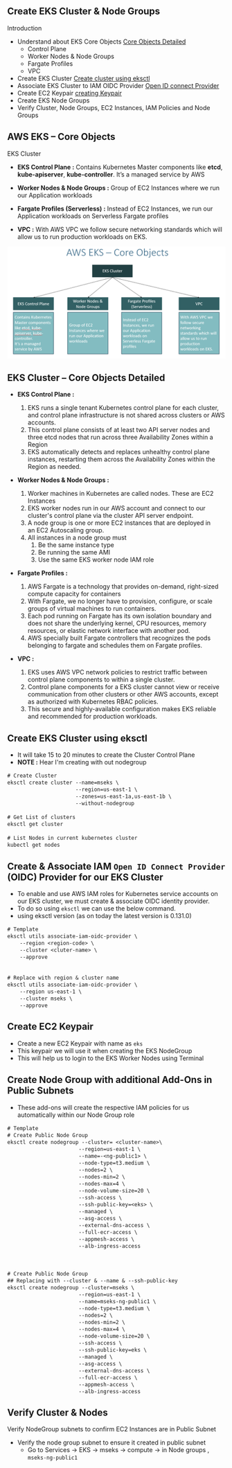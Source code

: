 ## Create EKS Cluster & Node Groups
Introduction
- Understand about EKS Core Objects [Core Objects Detailed](https://github.com/sudheermuthyala/EKS/tree/main/01-EKS-Create-Cluster-using-eksctl/01-02-Create-EKSCluster-and-NodeGroups#eks-cluster--core-objects-detailed)
    - Control Plane
    - Worker Nodes & Node Groups
    - Fargate Profiles
    - VPC
- Create EKS Cluster [Create cluster using eksctl](https://github.com/sudheermuthyala/EKS/tree/main/01-EKS-Create-Cluster-using-eksctl/01-02-Create-EKSCluster-and-NodeGroups#create-eks-cluster)
- Associate EKS Cluster to IAM OIDC Provider [Open ID connect Provider](https://github.com/sudheermuthyala/EKS/tree/main/01-EKS-Create-Cluster-using-eksctl/01-02-Create-EKSCluster-and-NodeGroups#create--associate-iam-open-id-connect-provider-oidc-provider-for-our-eks-cluster)
- Create EC2 Keypair [creating Keypair](https://github.com/sudheermuthyala/EKS/tree/main/01-EKS-Create-Cluster-using-eksctl/01-02-Create-EKSCluster-and-NodeGroups#create-ec2-keypair)
- Create EKS Node Groups
- Verify Cluster, Node Groups, EC2 Instances, IAM Policies and Node Groups

## AWS EKS – Core Objects 
EKS Cluster
- **EKS Control Plane :** Contains Kubernetes Master components like **etcd**, **kube-apiserver**, **kube-controller**.
It’s a managed service by AWS
- **Worker Nodes & Node Groups :** Group of EC2 Instances where we run our Application workloads

- **Fargate Profiles (Serverless) :** Instead of EC2 Instances, we run our Application workloads on Serverless Fargate profiles
- **VPC :** With AWS VPC we follow secure networking standards which will allow us to run production workloads on EKS. 
<p align="center">
  <img src="https://github.com/sudheermuthyala/EKS/blob/main/Img/2023-03-01-14-25-56.png" />
    </p>

## EKS Cluster – Core Objects Detailed
- **EKS Control Plane :** 
    1. EKS runs a single tenant Kubernetes control plane for each cluster, and control plane infrastructure is not shared across clusters or AWS accounts.
    2. This control plane consists of at least two API server nodes and three etcd nodes that run across three Availability Zones within a Region
    3. EKS automatically detects and replaces unhealthy control plane instances, restarting them across the Availability Zones within the Region as needed.

- **Worker Nodes & Node Groups :**
    1. Worker machines in Kubernetes are called nodes.  These are EC2 Instances
    2. EKS worker nodes run in our AWS account and connect to our cluster's control plane via the cluster API server endpoint. 
    3. A node group is one or more EC2 instances that are deployed in an EC2 Autoscaling group. 
    4. All instances in a node group must 
        1. Be the same instance type
        2. Be running the same AMI
        3. Use the same EKS worker node IAM role 
- **Fargate Profiles :**
    1. AWS Fargate is a technology that provides on-demand, right-sized compute capacity for containers
    2. With Fargate, we no longer have to provision, configure, or scale groups of virtual machines to run containers. 
    3. Each pod running on Fargate has its own isolation boundary and does not share the underlying kernel, CPU resources, memory resources, or elastic network interface with another pod.
    4. AWS specially built Fargate controllers that recognizes the pods belonging to fargate and schedules them on Fargate profiles. 
- **VPC :**
    1. EKS uses AWS VPC network policies to restrict traffic between control plane components to within a single cluster. 
    2. Control plane components for a EKS cluster cannot view or receive communication from other clusters or other AWS accounts, except as authorized with Kubernetes RBAC policies. 
    3. This secure and highly-available configuration makes EKS reliable and recommended for production workloads.


## Create EKS Cluster using eksctl
- It will take 15 to 20 minutes to create the Cluster Control Plane
- **NOTE :** Hear I'm creating with out nodegroup

```t
# Create Cluster
eksctl create cluster --name=mseks \
                      --region=us-east-1 \
                      --zones=us-east-1a,us-east-1b \
                      --without-nodegroup 

# Get List of clusters
eksctl get cluster       

# List Nodes in current kubernetes cluster 
kubectl get nodes
```



## Create & Associate IAM `Open ID Connect Provider` (OIDC) Provider for our EKS Cluster 
- To enable and use AWS IAM roles for Kubernetes service accounts on our EKS cluster, we must create & associate OIDC identity provider.
- To do so using `eksctl` we can use the below command.
- using eksctl version (as on today the latest version is 0.131.0)

```t
# Template
eksctl utils associate-iam-oidc-provider \
    --region <region-code> \
    --cluster <cluter-name> \
    --approve


# Replace with region & cluster name
eksctl utils associate-iam-oidc-provider \
    --region us-east-1 \
    --cluster mseks \
    --approve

```
## Create EC2 Keypair
- Create a new EC2 Keypair with name as `eks`
- This keypair we will use it when creating the EKS NodeGroup
- This will help us to login to the EKS Worker Nodes using Terminal

## Create Node Group with additional Add-Ons in Public Subnets
- These add-ons will create the respective IAM policies for us automatically within our Node Group role
```t
# Template 
# Create Public Node Group   
eksctl create nodegroup --cluster= <cluster-name>\
                       --region=us-east-1 \
                       --name=-<ng-public1> \
                       --node-type=t3.medium \
                       --nodes=2 \
                       --nodes-min=2 \
                       --nodes-max=4 \
                       --node-volume-size=20 \
                       --ssh-access \
                       --ssh-public-key=<eks> \
                       --managed \
                       --asg-access \
                       --external-dns-access \
                       --full-ecr-access \
                       --appmesh-access \
                       --alb-ingress-access 



# Create Public Node Group   
## Replacing with --cluster & --name & --ssh-public-key
eksctl create nodegroup --cluster=mseks \
                       --region=us-east-1 \
                       --name=mseks-ng-public1 \
                       --node-type=t3.medium \
                       --nodes=2 \
                       --nodes-min=2 \
                       --nodes-max=4 \
                       --node-volume-size=20 \
                       --ssh-access \
                       --ssh-public-key=eks \
                       --managed \
                       --asg-access \
                       --external-dns-access \
                       --full-ecr-access \
                       --appmesh-access \
                       --alb-ingress-access 

```

## Verify Cluster & Nodes
Verify NodeGroup subnets to confirm EC2 Instances are in Public Subnet
- Verify the node group subnet to ensure it created in public subnet
    - Go to Services -> EKS -> mseks -> compute ->  in Node groups , `mseks-ng-public1`